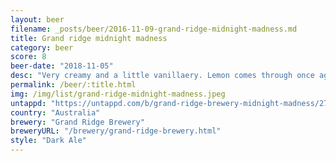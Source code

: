 ```yaml
---
layout: beer
filename: _posts/beer/2016-11-09-grand-ridge-midnight-madness.md
title: Grand ridge midnight madness
category: beer
score: 8
beer-date: "2018-11-05"
desc: "Very creamy and a little vanillaery. Lemon comes through once again but it’s not too strong"
permalink: /beer/:title.html
img: /img/list/grand-ridge-midnight-madness.jpeg
untappd: "https://untappd.com/b/grand-ridge-brewery-midnight-madness/2737467"
country: "Australia"
brewery: "Grand Ridge Brewery"
breweryURL: "/brewery/grand-ridge-brewery.html"
style: "Dark Ale"
---
```

